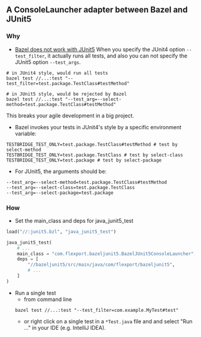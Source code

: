 A ConsoleLauncher adapter between Bazel and JUnit5
---

### Why
* [Bazel does not work with JUnit5](https://github.com/bazelbuild/bazel/issues/6681)
When you specify the JUnit4 option `--test_filter`, it actually runs all tests, and also you can not specify the JUnit5 option `--test_args`.
```shell script
# in JUnit4 style, would run all tests
bazel test //...:test "--test_filter=test.package.TestClass#testMethod"

# in JUnit5 style, would be rejected by Bazel
bazel test //...:test "--test_arg=--select-method=test.package.TestClass#testMethod"
```
This breaks your agile development in a big project.

* Bazel invokes your tests in JUnit4's style by a specific environment variable:
```shell script
TESTBRIDGE_TEST_ONLY=test.package.TestClass#testMethod # test by select-method
TESTBRIDGE_TEST_ONLY=test.package.TestClass # test by select-class
TESTBRIDGE_TEST_ONLY=test.package # test by select-package
```

* For JUnit5, the arguments should be:
```shell script
--test_arg=--select-method=test.package.TestClass#testMethod
--test_arg=--select-class=test.package.TestClass
--test_arg=--select-package=test.package
```

### How
* Set the main_class and deps for java_junit5_test
```python
load("//:junit5.bzl", "java_junit5_test")

java_junit5_test(
    # ...
    main_class = "com.flexport.bazeljunit5.BazelJUnit5ConsoleLauncher",
    deps = [
        "//bazeljunit5/src/main/java/com/flexport/bazeljunit5",
        # ...
    ]
)
```
* Run a single test
  * from command line
  ```shell script
  bazel test //...:test "--test_filter=com.example.MyTest#test"
  ```
  * or right click  on a single test in a `*Test.java` file and and select "Run ..." in your IDE (e.g. IntelliJ IDEA).
